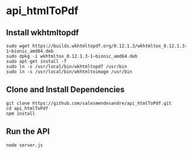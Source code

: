 # api_htmlToPdf

## Install wkhtmltopdf
```
sudo wget https://builds.wkhtmltopdf.org/0.12.1.3/wkhtmltox_0.12.1.3-1~bionic_amd64.deb
sudo dpkg -i wkhtmltox_0.12.1.3-1~bionic_amd64.deb
sudo apt-get install -f
sudo ln -s /usr/local/bin/wkhtmltopdf /usr/bin
sudo ln -s /usr/local/bin/wkhtmltoimage /usr/bin
```

## Clone and Install Dependencies
```
git clone https://github.com/salesmendesandre/api_htmlToPdf.git
cd api_htmlToPdf
npm install
```
## Run the API
```
node server.js
```
